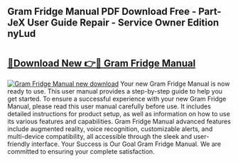 ## Gram Fridge Manual PDF Download Free - Part-JeX User Guide Repair - Service Owner Edition nyLud

# <h2><a href="http://cf15977.oget.top/?id=Gram+Fridge+Manual">🔗Download New 👉🔴 Gram Fridge Manual</a></h2>

[![Gram Fridge Manual new download](https://i.imgur.com/5g1atiW.png)](http://cf15977.oget.top/?id=Gram+Fridge+Manual)
Your new Gram Fridge Manual is now ready to use. This user manual provides a step-by-step guide to help you get started. To ensure a successful experience with your new Gram Fridge Manual, please read this user manual carefully before use. It includes detailed instructions for product setup, as well as information on how to use its various features and capabilities. Gram Fridge Manual advanced features include augmented reality, voice recognition, customizable alerts, and multi-device compatibility, all accessible through the sleek and user-friendly interface. Your Success is Our Goal Gram Fridge Manual. We are committed to ensuring your complete satisfaction.

